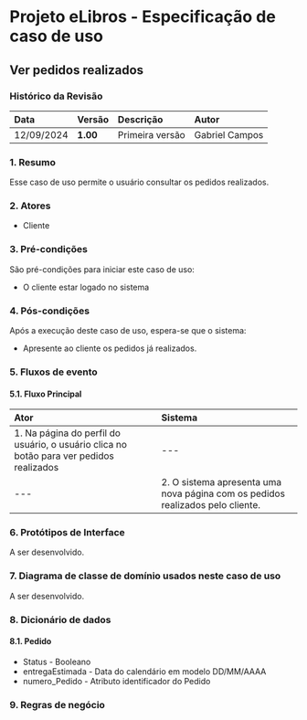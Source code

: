 # Projeto eLibros - Especificação de caso de uso

##  Ver pedidos realizados

### Histórico da Revisão 
|  Data  | Versão | Descrição | Autor |
|:-------|:-------|:----------|:------|
| 12/09/2024 | **1.00** | Primeira versão  | Gabriel Campos |

### 1. Resumo 
Esse caso de uso permite o usuário consultar os pedidos realizados.

### 2. Atores 
- Cliente

### 3. Pré-condições
São pré-condições para iniciar este caso de uso:
- O cliente estar logado no sistema
  
### 4. Pós-condições
Após a execução deste caso de uso, espera-se que o sistema:
- Apresente ao cliente os pedidos já realizados.

### 5. Fluxos de evento

#### 5.1. Fluxo Principal 
|  Ator  | Sistema |
|:-------|:------- |
|1. Na página do perfil do usuário, o usuário clica no botão para ver pedidos realizados| --- |
| --- |2. O sistema apresenta uma nova página com os pedidos realizados pelo cliente.  | 

### 6. Protótipos de Interface
A ser desenvolvido.

### 7. Diagrama de classe de domínio usados neste caso de uso
A ser desenvolvido.

### 8. Dicionário de dados

#### 8.1. Pedido
- Status - Booleano
- entregaEstimada - Data do calendário em modelo DD/MM/AAAA
- numero_Pedido - Atributo identificador do Pedido

### 9. Regras de negócio
